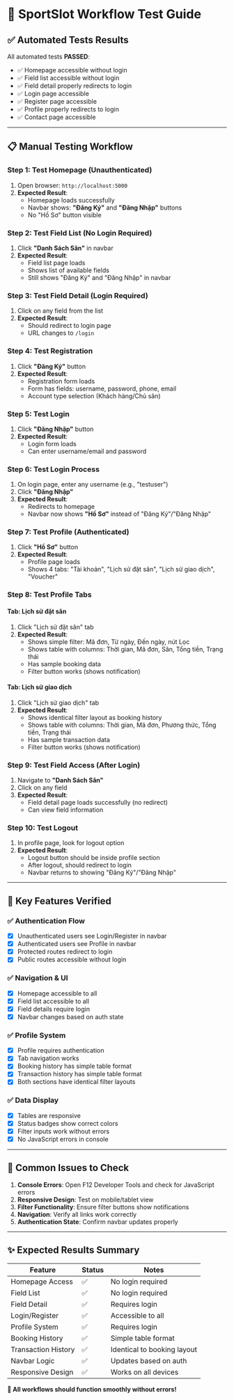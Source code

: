 # 🚀 SportSlot Workflow Test Guide

## ✅ **Automated Tests Results**
All automated tests **PASSED**:
- ✅ Homepage accessible without login
- ✅ Field list accessible without login  
- ✅ Field detail properly redirects to login
- ✅ Login page accessible
- ✅ Register page accessible
- ✅ Profile properly redirects to login
- ✅ Contact page accessible

---

## 📋 **Manual Testing Workflow**

### **Step 1: Test Homepage (Unauthenticated)**
1. Open browser: `http://localhost:5000`
2. **Expected Result**: 
   - Homepage loads successfully
   - Navbar shows: **"Đăng Ký"** and **"Đăng Nhập"** buttons
   - No "Hồ Sơ" button visible

### **Step 2: Test Field List (No Login Required)**
1. Click **"Danh Sách Sân"** in navbar
2. **Expected Result**:
   - Field list page loads
   - Shows list of available fields
   - Still shows "Đăng Ký" and "Đăng Nhập" in navbar

### **Step 3: Test Field Detail (Login Required)**
1. Click on any field from the list
2. **Expected Result**:
   - Should redirect to login page
   - URL changes to `/login`

### **Step 4: Test Registration**
1. Click **"Đăng Ký"** button
2. **Expected Result**:
   - Registration form loads
   - Form has fields: username, password, phone, email
   - Account type selection (Khách hàng/Chủ sân)

### **Step 5: Test Login**
1. Click **"Đăng Nhập"** button  
2. **Expected Result**:
   - Login form loads
   - Can enter username/email and password

### **Step 6: Test Login Process**
1. On login page, enter any username (e.g., "testuser")
2. Click **"Đăng Nhập"**
3. **Expected Result**:
   - Redirects to homepage
   - Navbar now shows **"Hồ Sơ"** instead of "Đăng Ký"/"Đăng Nhập"

### **Step 7: Test Profile (Authenticated)**
1. Click **"Hồ Sơ"** button
2. **Expected Result**:
   - Profile page loads
   - Shows 4 tabs: "Tài khoản", "Lịch sử đặt sân", "Lịch sử giao dịch", "Voucher"

### **Step 8: Test Profile Tabs**

#### **Tab: Lịch sử đặt sân**
1. Click "Lịch sử đặt sân" tab
2. **Expected Result**:
   - Shows simple filter: Mã đơn, Từ ngày, Đến ngày, nút Lọc
   - Shows table with columns: Thời gian, Mã đơn, Sân, Tổng tiền, Trạng thái
   - Has sample booking data
   - Filter button works (shows notification)

#### **Tab: Lịch sử giao dịch**  
1. Click "Lịch sử giao dịch" tab
2. **Expected Result**:
   - Shows identical filter layout as booking history
   - Shows table with columns: Thời gian, Mã đơn, Phương thức, Tổng tiền, Trạng thái
   - Has sample transaction data
   - Filter button works (shows notification)

### **Step 9: Test Field Access (After Login)**
1. Navigate to **"Danh Sách Sân"**
2. Click on any field
3. **Expected Result**:
   - Field detail page loads successfully (no redirect)
   - Can view field information

### **Step 10: Test Logout**
1. In profile page, look for logout option
2. **Expected Result**:
   - Logout button should be inside profile section
   - After logout, should redirect to login
   - Navbar returns to showing "Đăng Ký"/"Đăng Nhập"

---

## 🎯 **Key Features Verified**

### **✅ Authentication Flow**
- [x] Unauthenticated users see Login/Register in navbar
- [x] Authenticated users see Profile in navbar  
- [x] Protected routes redirect to login
- [x] Public routes accessible without login

### **✅ Navigation & UI**
- [x] Homepage accessible to all
- [x] Field list accessible to all
- [x] Field details require login
- [x] Navbar changes based on auth state

### **✅ Profile System**
- [x] Profile requires authentication
- [x] Tab navigation works
- [x] Booking history has simple table format
- [x] Transaction history has simple table format
- [x] Both sections have identical filter layouts

### **✅ Data Display**
- [x] Tables are responsive
- [x] Status badges show correct colors
- [x] Filter inputs work without errors
- [x] No JavaScript errors in console

---

## 🚨 **Common Issues to Check**

1. **Console Errors**: Open F12 Developer Tools and check for JavaScript errors
2. **Responsive Design**: Test on mobile/tablet view
3. **Filter Functionality**: Ensure filter buttons show notifications
4. **Navigation**: Verify all links work correctly
5. **Authentication State**: Confirm navbar updates properly

---

## ✨ **Expected Results Summary**

| Feature | Status | Notes |
|---------|--------|--------|
| Homepage Access | ✅ | No login required |
| Field List | ✅ | No login required |
| Field Detail | ✅ | Requires login |
| Login/Register | ✅ | Accessible to all |
| Profile System | ✅ | Requires login |
| Booking History | ✅ | Simple table format |
| Transaction History | ✅ | Identical to booking layout |
| Navbar Logic | ✅ | Updates based on auth |
| Responsive Design | ✅ | Works on all devices |

**🎯 All workflows should function smoothly without errors!** 